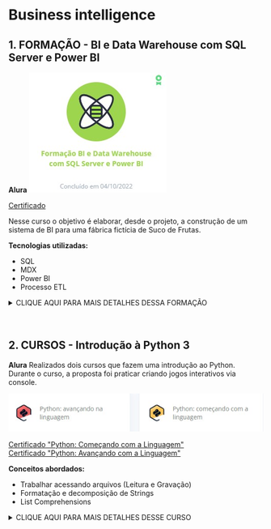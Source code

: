 <h1> Business intelligence </h1>

<h2> 1. FORMAÇÃO - BI e Data Warehouse com SQL Server e Power BI</h2>

**Alura**
![Formação BI com SQL Server](/Formacao-BI-SQLServer.jpg)

[Certificado](https://cursos.alura.com.br/degree/certificate/a98a0acd-0a7d-4a6d-b710-b01d7571cdd0/)

<p> Nesse curso o objetivo é elaborar, desde o projeto, a construção de um sistema de BI para uma fábrica fictícia de Suco de Frutas.

**Tecnologias utilizadas:**
* SQL
* MDX
* Power BI
* Processo ETL

<details><summary>CLIQUE AQUI PARA MAIS DETALHES DESSA FORMAÇÃO</summary>

**Softwares utilizados:**

![Softwares](/Business%20Intelligence/tecnologias-datawarehouse.jpg)

**Conceitos abordados:**
* Construção e modelagem de dados de um Datawarehouse em SQL Server;
* Extração de dados mock-up da empresa (Fontes de dados diversas: Planilha de Excel, .csv, .txt, .bak (SQL));
* Transformação dos dados - Desmembramento de Strings, separação por colunas, limpeza de dados vazios e repetidos;
* Carga dos dados no Datawarehouse;
* Criação do banco de dados OLAP, com suas hierarquias;
* Criação de medidas calculadas;
* Consultas básicas e avançadas em linguagem multi-dimensional (MDX);
* Introdução a visualização de dados via Power BI e publicação de dashboards.

**Anotações:**
>[Conceitos de Datawarehouse](/Business%20Intelligence/anota%C3%A7%C3%B5es%20Conceitos%20de%20Datawarehouse.md)<br>
>[Conceitos de OLAP e ETL](/Business%20Intelligence/anota%C3%A7%C3%B5es%20Conceitos%20de%20ETL.md)

**Arquivos criados ao longo do curso:**
>[Criação do banco SQL Server](/Business%20Intelligence/SQL-MDX/DatawarehouseSucos/DatawarehouseSucos/)<br>
>[Carga e Transformação dos dados](/Business%20Intelligence/SQL-MDX/DatawarehouseSucos/CargaDatawarehouse/)<br>
>[Criação do banco de dados OLAP](/Business%20Intelligence/SQL-MDX/DatawarehouseSucos/OLAPSucos/)<br>
>[Consultas em MDX](/Business%20Intelligence/SQL-MDX/)<br>
>[Relatórios em PowerBI](/Business%20Intelligence/PowerBI/))

**Screenshots das etapas de criação:**

![Processo ETL - Visual Studio](/Business%20Intelligence/SQL-MDX/ETL-VisualStudio.jpg)
![Consulta MDX - SQL Analysis Server](/Business%20Intelligence/SQL-MDX/MDX-SQLAnalysisServer.jpg)
![Dashboard PowerBI](/Business%20Intelligence/PowerBI/PowerBI.gif)
</details>

<br>
<br>

<h2> 2. CURSOS - Introdução à Python 3 </h2>

**Alura**
Realizados dois cursos que fazem uma introdução ao Python. Durante o curso, a proposta foi praticar criando jogos interativos via console.

![Cursos Python](/Curso-python-1.jpg)

[Certificado "Python: Começando com a Linguagem"](https://cursos.alura.com.br/certificate/6609c36e-8fd8-4fd9-aa7a-239c5eb557df/) <br>
[Certificado "Python: Avançando com a Linguagem"](https://cursos.alura.com.br/certificate/e2abcd24-3372-453f-b1c5-6d7aa9f9f585/)

**Conceitos abordados:**
* Trabalhar acessando arquivos (Leitura e Gravação)
* Formatação e decomposição de Strings
* List Comprehensions

<details><summary>CLIQUE AQUI PARA MAIS DETALHES DESSE CURSO</summary>

**Códigos-fonte desenvolvidos ao longo do curso:**
>[Menu dos jogos](/Business%20Intelligence/Curso-Python-Basico/jogos.py) <br>
>[Jogo da Forca](/Business%20Intelligence/Curso-Python-Basico/forca.py) <br>
>[Jogo de Adivinhação](/Business%20Intelligence/Curso-Python-Basico/adivinhacao.py)

**Screenshots**

![VS Code](/Business%20Intelligence/Curso-Python-Basico/Python-VSCODE.jpg) <br>
![Jogo da Forca](/Business%20Intelligence/Curso-Python-Basico/Jogo-Forca.jpg) <br>
![Jogo Adivinhação](/Business%20Intelligence/Curso-Python-Basico/jogo-adivinhacao.jpg)
</details>
